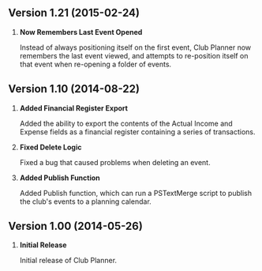
## Version 1.21 (2015-02-24)

1. **Now Remembers Last Event Opened**

    Instead of always positioning itself on the first event, Club Planner now remembers the last event viewed, and attempts to re-position itself on that event when re-opening a folder of events.


## Version 1.10 (2014-08-22)

1. **Added Financial Register Export**

    Added the ability to export the contents of the Actual Income and Expense fields as a financial register containing a series of transactions.

2. **Fixed Delete Logic**

    Fixed a bug that caused problems when deleting an event.

3. **Added Publish Function**

    Added Publish function, which can run a PSTextMerge script to publish the club's events to a planning calendar.


## Version 1.00 (2014-05-26)

1. **Initial Release**

    Initial release of Club Planner.

